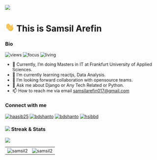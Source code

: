 ![](https://external-preview.redd.it/gfsRbpApx9UumOx4tLGtKrQLJlqZecSmfme-8baaAVs.jpg?width=640&crop=smart&auto=webp&s=0e2c644dae90cce42bbd0fff0a295c4219930300)
<h1 align="left"><img src="https://raw.githubusercontent.com/ABSphreak/ABSphreak/master/gifs/Hi.gif" width="30px"> This is Samsil Arefin</h1>

### Bio 

![views](https://komarev.com/ghpvc/?username=samsil2&label=Profile%20views&color=0e75b6&style=flat)
![focus](https://img.shields.io/badge/focus-BackendDeveloper-critical)
![living](https://img.shields.io/badge/living-Dhaka-3c9)

- 🔭 Currently, I’m doing Masters in IT at Frankfurt University of Applied Sciences.
- 🌱 I’m currently learning reactjs, Data Analysis.
- 👯 I’m looking forward collaboration with opensource teams.
- 💬 Ask me about Django or Any Tech Related or Python. 
- 📫 How to reach me via email [samsilarefin017@gmail.com](samsilarefin017@gmail.com)

### Connect with me
<p align="left">

<a href="https://twitter.com/i_am_sask" target="blank"><img align="center" src="https://raw.githubusercontent.com/rahuldkjain/github-profile-readme-generator/master/src/images/icons/Social/twitter.svg" alt="haasib25" height="30" width="40" /></a>
<a href="https://www.linkedin.com/in/samsil2/" target="blank"><img align="center" src="https://raw.githubusercontent.com/rahuldkjain/github-profile-readme-generator/master/src/images/icons/Social/linked-in-alt.svg" alt="bdshanto" height="30" width="40" /></a>
<a href="https://stackoverflow.com/users/7142867/arefin?" target="blank"><img align="center" src="https://raw.githubusercontent.com/rahuldkjain/github-profile-readme-generator/master/src/images/icons/Social/stack-overflow.svg" alt="bdshanto" height="30" width="40" /></a>
<a href="https://www.instagram.com/i_am_sask/" target="blank"><img align="center" src="https://raw.githubusercontent.com/rahuldkjain/github-profile-readme-generator/master/src/images/icons/Social/instagram.svg" alt="hsibbd" height="30" width="40" /></a>
  
</p>

### <img src="https://media.giphy.com/media/ZCN6F3FAkwsyOGU2RS/giphy.gif" width="40"> Streak & Stats
<table>
 
  
<tr>
 <td><img align="left" src="https://github-readme-streak-stats.herokuapp.com/?user=samsil2" alt="samsil2" /></td>
 <td><img align="center" src="https://github-stats-alpha.vercel.app/api/?username=samsil2&tc=333&ic=333" alt="samsil2"/></td>
</tr>
 
 <tr>
 <a href="https://github.com/sefatanam">
    <img align="center" src="https://activity-graph.herokuapp.com/graph?username=samsil2&theme=react-dark&hide_title=true&hide_border=true&area=true" />
  </a>
 </tr>

</table>
